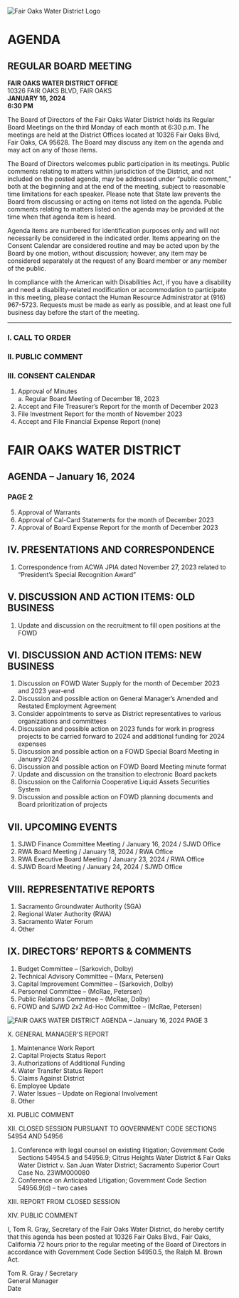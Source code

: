 <!-- Page 1 -->
![Fair Oaks Water District Logo](https://example.com/logo.png)

# AGENDA
## REGULAR BOARD MEETING

**FAIR OAKS WATER DISTRICT OFFICE**  
10326 FAIR OAKS BLVD, FAIR OAKS  
**JANUARY 16, 2024**  
**6:30 PM**

The Board of Directors of the Fair Oaks Water District holds its Regular Board Meetings on the third Monday of each month at 6:30 p.m. The meetings are held at the District Offices located at 10326 Fair Oaks Blvd, Fair Oaks, CA 95628. The Board may discuss any item on the agenda and may act on any of those items.

The Board of Directors welcomes public participation in its meetings. Public comments relating to matters within jurisdiction of the District, and not included on the posted agenda, may be addressed under “public comment,” both at the beginning and at the end of the meeting, subject to reasonable time limitations for each speaker. Please note that State law prevents the Board from discussing or acting on items not listed on the agenda. Public comments relating to matters listed on the agenda may be provided at the time when that agenda item is heard.

Agenda items are numbered for identification purposes only and will not necessarily be considered in the indicated order. Items appearing on the Consent Calendar are considered routine and may be acted upon by the Board by one motion, without discussion; however, any item may be considered separately at the request of any Board member or any member of the public.

In compliance with the American with Disabilities Act, if you have a disability and need a disability-related modification or accommodation to participate in this meeting, please contact the Human Resource Administrator at (916) 967-5723. Requests must be made as early as possible, and at least one full business day before the start of the meeting.

---

### I. CALL TO ORDER

### II. PUBLIC COMMENT

### III. CONSENT CALENDAR
1. Approval of Minutes  
   a. Regular Board Meeting of December 18, 2023  
2. Accept and File Treasurer’s Report for the month of December 2023  
3. File Investment Report for the month of November 2023  
4. Accept and File Financial Expense Report (none)  
<!-- Page 2 -->
# FAIR OAKS WATER DISTRICT  
## AGENDA – January 16, 2024  
### PAGE 2  

5. Approval of Warrants  
6. Approval of Cal-Card Statements for the month of December 2023  
7. Approval of Board Expense Report for the month of December 2023  

## IV. PRESENTATIONS AND CORRESPONDENCE  
1. Correspondence from ACWA JPIA dated November 27, 2023 related to “President’s Special Recognition Award”  

## V. DISCUSSION AND ACTION ITEMS: OLD BUSINESS  
1. Update and discussion on the recruitment to fill open positions at the FOWD  

## VI. DISCUSSION AND ACTION ITEMS: NEW BUSINESS  
1. Discussion on FOWD Water Supply for the month of December 2023 and 2023 year-end  
2. Discussion and possible action on General Manager’s Amended and Restated Employment Agreement  
3. Consider appointments to serve as District representatives to various organizations and committees  
4. Discussion and possible action on 2023 funds for work in progress projects to be carried forward to 2024 and additional funding for 2024 expenses  
5. Discussion and possible action on a FOWD Special Board Meeting in January 2024  
6. Discussion and possible action on FOWD Board Meeting minute format  
7. Update and discussion on the transition to electronic Board packets  
8. Discussion on the California Cooperative Liquid Assets Securities System  
9. Discussion and possible action on FOWD planning documents and Board prioritization of projects  

## VII. UPCOMING EVENTS  
1. SJWD Finance Committee Meeting / January 16, 2024 / SJWD Office  
2. RWA Board Meeting / January 18, 2024 / RWA Office  
3. RWA Executive Board Meeting / January 23, 2024 / RWA Office  
4. SJWD Board Meeting / January 24, 2024 / SJWD Office  

## VIII. REPRESENTATIVE REPORTS  
1. Sacramento Groundwater Authority (SGA)  
2. Regional Water Authority (RWA)  
3. Sacramento Water Forum  
4. Other  

## IX. DIRECTORS’ REPORTS & COMMENTS  
1. Budget Committee – (Sarkovich, Dolby)  
2. Technical Advisory Committee – (Marx, Petersen)  
3. Capital Improvement Committee – (Sarkovich, Dolby)  
4. Personnel Committee – (McRae, Petersen)  
5. Public Relations Committee – (McRae, Dolby)  
6. FOWD and SJWD 2x2 Ad-Hoc Committee – (McRae, Petersen)  
<!-- Page 3 -->
![FAIR OAKS WATER DISTRICT AGENDA – January 16, 2024 PAGE 3](https://via.placeholder.com/993x768.png?text=FAIR+OAKS+WATER+DISTRICT+AGENDA+%E2%80%93+January+16%2C+2024+PAGE+3)

X. GENERAL MANAGER'S REPORT  
1. Maintenance Work Report  
2. Capital Projects Status Report  
3. Authorizations of Additional Funding  
4. Water Transfer Status Report  
5. Claims Against District  
6. Employee Update  
7. Water Issues – Update on Regional Involvement  
8. Other  

XI. PUBLIC COMMENT  

XII. CLOSED SESSION PURSUANT TO GOVERNMENT CODE SECTIONS 54954 AND 54956  
1. Conference with legal counsel on existing litigation; Government Code Sections 54954.5 and 54956.9; Citrus Heights Water District & Fair Oaks Water District v. San Juan Water District; Sacramento Superior Court Case No. 23WM000080  
2. Conference on Anticipated Litigation; Government Code Section 54956.9(d) – two cases  

XIII. REPORT FROM CLOSED SESSION  

XIV. PUBLIC COMMENT  

I, Tom R. Gray, Secretary of the Fair Oaks Water District, do hereby certify that this agenda has been posted at 10326 Fair Oaks Blvd., Fair Oaks, California 72 hours prior to the regular meeting of the Board of Directors in accordance with Government Code Section 54950.5, the Ralph M. Brown Act.  

Tom R. Gray / Secretary  
General Manager  
Date  
